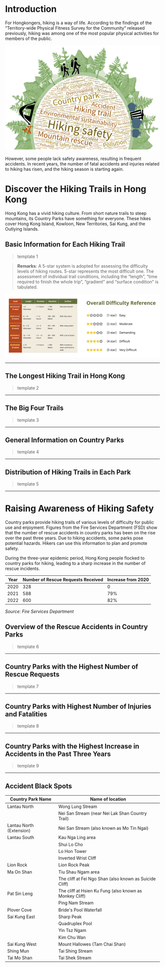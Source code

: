 # Introduction
For Hongkongers, hiking is a way of life. According to the findings of the “Territory-wide Physical Fitness Survey for the Community” released previously, hiking was among one of the most popular physical activities for members of the public.

![cover](figure/image.png)

However, some people lack safety awareness, resulting in frequent accidents. In recent years, the number of fatal accidents and injuries related to hiking has risen, and the hiking season is starting again.

# Discover the Hiking Trails in Hong Kong

Hong Kong has a vivid hiking culture. From short nature trails to steep mountains, its Country Parks have something for everyone. These hikes cover Hong Kong Island, Kowloon, New Territories, Sai Kung, and the Outlying Islands. 

## Basic Information for Each Hiking Trail

> template 1 

> **Remarks**: A 5-star system is adopted for assessing the difficulty levels of hiking routes. 5-star represents the most difficult one. The assessment of individual trail conditions, including the “length”, “time required to finish the whole trip”, “gradient” and “surface condition” is tabulated.

![Trail Difficulty Level Reference](figure/image-1.png)

---

## The Longest Hiking Trail in Hong Kong
> template 2

---

## The Big Four Trails
> template 3

---

## General Information on Country Parks
> template 4

---

## Distribution of Hiking Trails in Each Park
> template 5

---

# Raising Awareness of Hiking Safety 
Country parks provide hiking trails of various levels of difficulty for public use and enjoyment. Figures from the Fire Services Department (FSD) show that the number of rescue accidents in country parks has been on the rise over the past three years. Due to hiking accidents, some parks pose potential hazards. Hikers can use this information to plan and promote safety.

During the three-year epidemic period, Hong Kong people flocked to country parks for hiking, leading to a sharp increase in the number of rescue incidents.

| Year | Number of Rescue Requests Received | Increase from 2020 |
|------|----------------------------------|--------------------|
| 2020 | 328                              | 0                  |
| 2021 | 588                              | 79%                |
| 2022 | 600                              | 82%                |

*Source: Fire Services Department*

## Overview of the Rescue Accidents in Country Parks
> template 6

---

## Country Parks with the Highest Number of Rescue Requests
> template 7

---

## Country Parks with Highest Number of Injuries and Fatalities
> template 8

---

## Country Parks with the Highest Increase in Accidents in the Past Three Years
> template 9

---

## Accident Black Spots

| **Country Park Name** | **Name of location** |
|-----------------------|----------------------|
| Lantau North          | Wong Lung Stream      |
|                       | Nei San Stream (near Nei Lak Shan Country Trail) |
| Lantau North (Extension) | Nei San Stream (also known as Mo Tin Ngai) |
| Lantau South          | Kau Nga Ling area     |
|                       | Shui Lo Cho           |
|                       | Lo Hon Tower          |
|                       | Inverted Wrist Cliff  |
| Lion Rock             | Lion Rock Peak        |
| Ma On Shan            | Tiu Shau Ngam area    |
|                       | The cliff at Fei Ngo Shan (also known as Suicide Cliff) |
| Pat Sin Leng          | The cliff at Hsien Ku Fung (also known as Monkey Cliff) |
|                       | Ping Nam Stream       |
| Plover Cove           | Bride's Pool Waterfall |
| Sai Kung East         | Sharp Peak            |
|                       | Quadruplex Pool       |
|                       | Yin Tsz Ngam          |
|                       | Kim Chu Wan           |
| Sai Kung West         | Mount Hallowes (Tam Chai Shan) |
| Shing Mun             | Tai Shing Stream      |
| Tai Mo Shan           | Tai Shek Stream       |